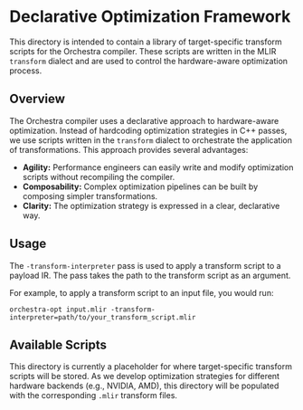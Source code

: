 # Declarative Optimization Framework

This directory is intended to contain a library of target-specific transform scripts for the Orchestra compiler. These scripts are written in the MLIR `transform` dialect and are used to control the hardware-aware optimization process.

## Overview

The Orchestra compiler uses a declarative approach to hardware-aware optimization. Instead of hardcoding optimization strategies in C++ passes, we use scripts written in the `transform` dialect to orchestrate the application of transformations. This approach provides several advantages:

*   **Agility:** Performance engineers can easily write and modify optimization scripts without recompiling the compiler.
*   **Composability:** Complex optimization pipelines can be built by composing simpler transformations.
*   **Clarity:** The optimization strategy is expressed in a clear, declarative way.

## Usage

The `-transform-interpreter` pass is used to apply a transform script to a payload IR. The pass takes the path to the transform script as an argument.

For example, to apply a transform script to an input file, you would run:

```
orchestra-opt input.mlir -transform-interpreter=path/to/your_transform_script.mlir
```

## Available Scripts

This directory is currently a placeholder for where target-specific transform scripts will be stored. As we develop optimization strategies for different hardware backends (e.g., NVIDIA, AMD), this directory will be populated with the corresponding `.mlir` transform files.
